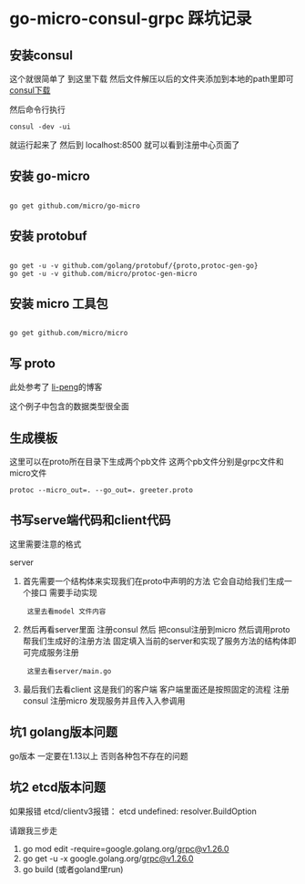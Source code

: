# go-micro-consul-grpc 踩坑记录

## 安装consul

这个就很简单了 到这里下载 然后文件解压以后的文件夹添加到本地的path里即可
[consul下载]( https://www.consul.io/downloads.html )

然后命令行执行
```
consul -dev -ui 
```
就运行起来了 然后到 localhost:8500 就可以看到注册中心页面了

## 安装 go-micro

```

go get github.com/micro/go-micro

```

## 安装 protobuf

```

go get -u -v github.com/golang/protobuf/{proto,protoc-gen-go}
go get -u -v github.com/micro/protoc-gen-micro

```

## 安装 micro 工具包

```

go get github.com/micro/micro

```


## 写 proto

此处参考了 [li-peng]( https://www.cnblogs.com/li-peng/p/9598879.html )的博客 

这个例子中包含的数据类型很全面

## 生成模板

这里可以在proto所在目录下生成两个pb文件 这两个pb文件分别是grpc文件和micro文件
```
protoc --micro_out=. --go_out=. greeter.proto
```

## 书写serve端代码和client代码

这里需要注意的格式

server

1. 首先需要一个结构体来实现我们在proto中声明的方法 它会自动给我们生成一个接口 需要手动实现

        这里去看model 文件内容 

2. 然后再看server里面 注册consul 然后 把consul注册到micro 然后调用proto帮我们生成好的注册方法 固定填入当前的server和实现了服务方法的结构体即可完成服务注册

        这里去看server/main.go

3. 最后我们去看client 这是我们的客户端 客户端里面还是按照固定的流程 注册consul 注册micro 发现服务并且传入入参调用 


## 坑1 golang版本问题

go版本 一定要在1.13以上 否则各种包不存在的问题

## 坑2 etcd版本问题

如果报错 etcd/clientv3报错： etcd undefined: resolver.BuildOption

请跟我三步走

1. go mod edit -require=google.golang.org/grpc@v1.26.0
2. go get -u -x google.golang.org/grpc@v1.26.0
3. go build (或者goland里run)